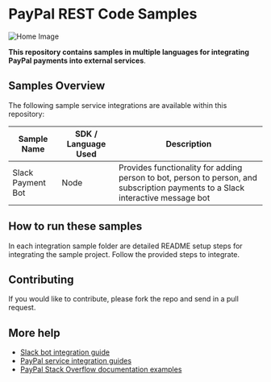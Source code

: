# PayPal REST Code Samples

![Home Image](https://raw.githubusercontent.com/wiki/paypal/PayPal-PHP-SDK/images/homepage.jpg)


**This repository contains samples in multiple languages for integrating PayPal payments into external services**.

## Samples Overview

The following sample service integrations are available within this repository:

| Sample Name       | SDK / Language Used | Description |
| ----------------- | ------------------- | ----------- |
| Slack Payment Bot | Node | Provides functionality for adding person to bot, person to person, and subscription payments to a Slack interactive message bot |

## How to run these samples

In each integration sample folder are detailed README setup steps for integrating the sample project. Follow the provided steps to integrate.

## Contributing

If you would like to contribute, please fork the repo and send in a pull request.

## More help
* [Slack bot integration guide](https://developer.paypal.com/docs/api/service-integrations/slack-bot/)
* [PayPal service integration guides](https://developer.paypal.com/docs/api/service-integrations/)
* [PayPal Stack Overflow documentation examples](http://stackoverflow.com/documentation/paypal/topics)
